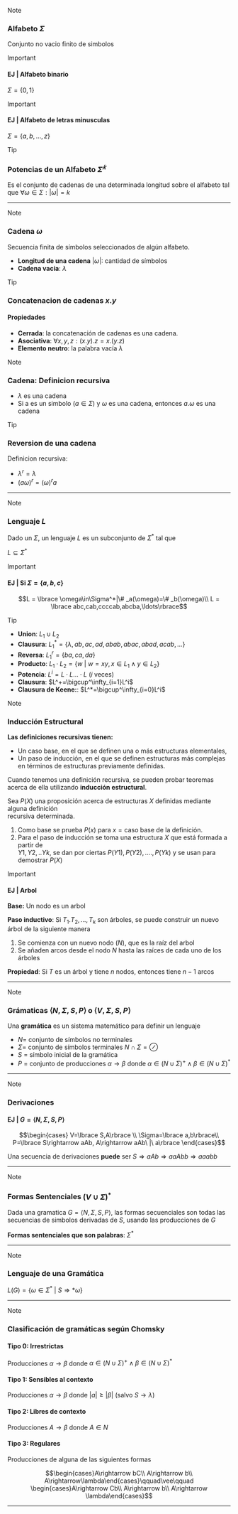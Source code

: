 >[!NOTE]
>
> ### Alfabeto $\Sigma$
>
> Conjunto no vacio finito de simbolos

> [!IMPORTANT]
>
> #### EJ | Alfabeto binario
>
> $\Sigma=\lbrace 0,1\rbrace$

> [!IMPORTANT]
>
> #### EJ | Alfabeto de letras minusculas
>
> $\Sigma=\lbrace a,b,\ldots,z\rbrace$

> [!TIP]  
>
> ### Potencias de un Alfabeto $\Sigma^𝑘$
>
> Es el conjunto de cadenas de una determinada longitud sobre el alfabeto tal que $\forall\omega\in\Sigma: |\omega|=k$

---

> [!NOTE]
>
> ### Cadena $\omega$
>
> Secuencia finita de símbolos seleccionados de algún alfabeto.
>
> - **Longitud de una cadena** $|\omega|$: cantidad de símbolos
> - **Cadena vacia**: $\lambda$

> [!TIP]
>
> ### Concatenacion de cadenas $x.y$
>
> #### Propiedades
>
> - **Cerrada**: la concatenación de cadenas es una cadena.
> - **Asociativa**: $\forall x,y,z: (x.y).z=x.(y.z)$
> - **Elemento neutro**: la palabra vacía $\lambda$

> [!NOTE]
>
> ### Cadena: Definicion recursiva
>
> - $\lambda$ es una cadena
> - Si a es un simbolo $(a\in\Sigma)$ y $\omega$ es una cadena, entonces $a.\omega$ es una cadena

> [!TIP]
>
> ### Reversion de una cadena
>
> Definicion recursiva:
>
> - $\lambda^r = \lambda$
> - $(a\omega)^r=(\omega)^ra$

---

> [!NOTE]
>
> ### Lenguaje $L$
>
> Dado un $\Sigma$, un lenguaje $L$ es un subconjunto de $\Sigma^*$ tal que
>
> $L\subseteq\Sigma^*$

> [!IMPORTANT]
>
> #### EJ | Si $\Sigma=\lbrace a,b,c\rbrace$
>
> $$L = \lbrace \omega\in\Sigma^*|\# _a(\omega)=\# _b(\omega)\\
L = \lbrace abc,cab,ccccab,abcba,\ldots\rbrace$$

> [!TIP]
>
> - **Union**: $L_1\cup L_2$
> - **Clausura**: $L_1^* = \lbrace \lambda,ab,ac,ad,abab,abac,abad,acab,\ldots\rbrace$
> - **Reversa**: $L_1^r = \lbrace ba,ca,da\rbrace$
> - **Producto**: $L_1\cdot L_2 = \lbrace w\ |\ w=xy, x\in L_1\wedge y\in L_2\rbrace$
> - **Potencia**: $L^i=L\cdot L\ldots\cdot L$ ($i$ veces)
> - **Clausura**: $L^+=\bigcup^\infty_{i=1}L^i$
> - **Clausura de Keene:**: $L^*=\bigcup^\infty_{i=0}L^i$

> [!NOTE]  
>
> ### Inducción Estructural
>
> **Las definiciones recursivas tienen:**  
>
> - Un caso base, en el que se definen una o más estructuras elementales,  
> - Un paso de inducción, en el que se definen estructuras más complejas en  términos de estructuras previamente definidas.
>
> Cuando tenemos una definición recursiva, se pueden probar teoremas acerca de ella utilizando **inducción estructural**.
>
> Sea $P(X)$ una proposición acerca de estructuras $X$ definidas mediante alguna definición  
recursiva determinada.  
>
> 1. Como base se prueba $P(x)$ para $x = \text{caso base de la definición}$.  
> 2. Para el paso de inducción se toma una estructura $X$ que está formada a partir de  
$Y1,Y2,..Yk$, se dan por ciertas $P(Y1), P(Y2), …., P(Yk)$ y se usan para demostrar $P(X)$

> [!IMPORTANT]
>
> #### EJ | Arbol
>
> **Base:** Un nodo es un arbol
>
> **Paso inductivo**: Si $T_1. T_2, \ldots, T_k$ son árboles, se puede construir un nuevo árbol de la siguiente manera
>
> 1. Se comienza con un nuevo nodo $(N)$, que es la raíz del arbol
> 2. Se añaden arcos desde el nodo $N$ hasta las raíces de cada uno de los árboles
>
> **Propiedad**: Si $T$ es un árbol y tiene $n$ nodos, entonces tiene $n-1$ arcos

---

> [!NOTE]
>
> ### Grámaticas $\langle N,\Sigma,S,P\rangle$ o $\langle V,\Sigma,S,P\rangle$
>
> Una **gramática** es un sistema matemático para definir un lenguaje
>
> - $N$= conjunto de símbolos no terminales
> - $\Sigma$= conjunto de símbolos terminales $N\cap\Sigma=\oslash$
> - $S$ = símbolo inicial de la gramática
> - $P$ = conjunto de producciones $\alpha\rightarrow\beta$ donde $\alpha\in (N\cup\Sigma)^+\wedge\beta\in (N\cup\Sigma)^*$

---

> [!NOTE]
>
> ### Derivaciones
>
> #### EJ | $G=\langle N,\Sigma,S,P\rangle$
>
> $$\begin{cases} V=\lbrace S,A\rbrace \\
\Sigma=\lbrace a,b\rbrace\\
P=\lbrace S\rightarrow aAb, A\rightarrow aAb\ |\ a\rbrace \end{cases}$$
>
> Una secuencia de derivaciones **puede** ser $S\Rightarrow aAb\Rightarrow aaAbb\Rightarrow aaabb$

---

> [!NOTE]
>
> ### Formas Sentenciales $(V\cup\Sigma)^*$
>
> Dada una gramatica $G=\langle N,\Sigma,S,P\rangle$, las formas secuenciales son todas las secuencias de simbolos derivadas de $S$, usando las producciones de $G$
>
> **Formas sentenciales que son palabras**: $\Sigma^*$

---

> [!NOTE]
>
> ### Lenguaje de una Gramática
>
> $L(G)=\lbrace \omega\in\Sigma^*\ |\ S\Rightarrow *\omega\rbrace$

---
> [!NOTE]
>
> ### Clasificación de gramáticas según Chomsky
>
> #### Tipo 0: Irrestrictas
>
> Producciones $\alpha\rightarrow\beta$ donde $\alpha\in(N\cup\Sigma)^+\wedge\beta\in(N\cup\Sigma)^*$
>
> #### Tipo 1: Sensibles al contexto
>
> Producciones $\alpha\rightarrow\beta$ donde $|a|\ge|\beta|\ (\text{salvo } S\rightarrow\lambda)$
>
> #### Tipo 2: Libres de contexto
>
> Producciones $A\rightarrow\beta$ donde $A\in N$
>
> #### Tipo 3: Regulares
>
> Producciones de alguna de las siguientes formas
>
> $$\begin{cases}A\rightarrow bC\\
A\rightarrow b\\
A\rightarrow\lambda\end{cases}\qquad\vee\qquad \begin{cases}A\rightarrow Cb\\
A\rightarrow b\\
A\rightarrow \lambda\end{cases}$$

---
